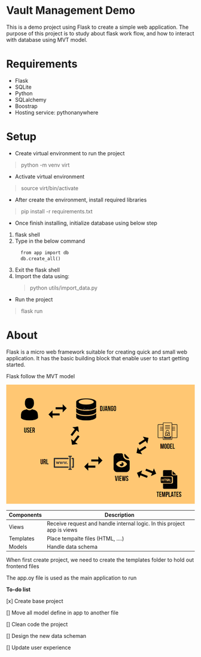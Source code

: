 # Vault Management Demo

This is a demo project using Flask to create a simple web application.
The purpose of this project is to study about flask work flow, and how to interact with database using MVT model.

# Requirements
- Flask
- SQLite
- Python
- SQLalchemy
- Boostrap
- Hosting service: pythonanywhere

# Setup
- Create virtual environment to run the project
> python -m venv virt

- Activate virtual environment
> source virt/bin/activate

- After create the environment, install required libraries
> pip install -r requirements.txt

- Once finish installing, initialize database using below step
1. flask shell
2. Type in the below command
    ```      
      from app import db      
      db.create_all()
    ```
3. Exit the flask shell
4. Import the data using:
    > python utils/import_data.py

- Run the project
>   flask run


# About
Flask is a micro web framework suitable for creating quick and small web application.
It has the basic building block that enable user to start getting started.

Flask follow the MVT model

![Alt text](https://github.com/knguyennt/water_supply_flask/blob/main/images/MVT.png)

|Components| Description|
|----------|------------|
|Views| Receive request and handle internal logic. In this project app is views|
|Templates| Place tempalte files (HTML, ....) |
|Models | Handle data schema|

When first create project, we need to create the templates folder to hold out frontend files

The app.oy file is used as the main application to run


**To-do list**

[x] Create base project

[] Move all model define in app to another file

[] Clean code the project

[] Design the new data scheman

[] Update user experience
